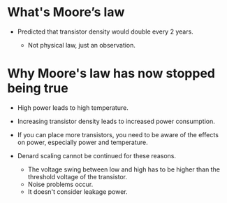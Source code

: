 # What's Moore’s law 
- Predicted that transistor density would double every 2 years.

   - Not physical law, just an observation.

# Why Moore's law has now stopped being true 
- High power leads to high temperature.
- Increasing transistor density leads to increased power consumption.
- If you can place more transistors, you need to be aware of the effects on power, especially power and temperature.
- Denard scaling cannot be continued for these reasons.

   - The voltage swing between low and high has to be higher than the threshold voltage of the transistor.
   - Noise problems occur.
   - It doesn't consider leakage power.
